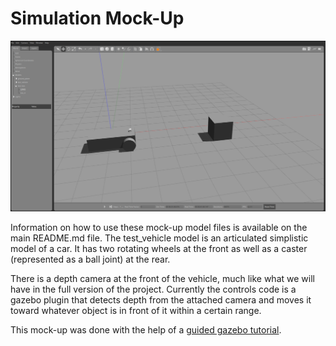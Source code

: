 # Simulation Mock-Up
![Image of sim](https://github.com/mckenzieking/driverless-simulation/blob/main/mock_ups/demo_image.png)

Information on how to use these mock-up model files is available on the main README.md file.
The test_vehicle model is an articulated simplistic model of a car. It has two rotating wheels at the front as well as a caster (represented as a ball joint) at the rear. 

There is a depth camera at the front of the vehicle, much like what we will have in the full version of the project.
Currently the controls code is a gazebo plugin that detects depth from the attached camera and moves it toward whatever object is in front of it within a certain range.

This mock-up was done with the help of a [guided gazebo tutorial](http://gazebosim.org/tutorials?tut=guided_b3&cat=).
